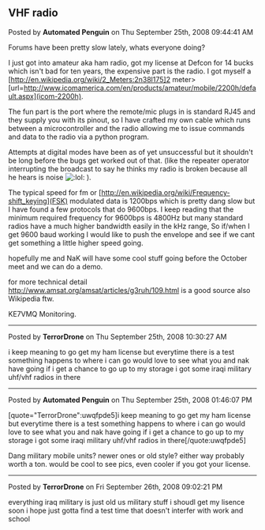 ## VHF radio
Posted by **Automated Penguin** on Thu September 25th, 2008 09:44:41 AM

Forums have been pretty slow lately, whats everyone doing? 

I just got into amateur aka ham radio, got my license at Defcon for 14 bucks which isn't bad for ten years, the expensive part is the radio. I got myself a [http://en.wikipedia.org/wiki/2_Meters:2n38l175]2 meter> [url=http://www.icomamerica.com/en/products/amateur/mobile/2200h/default.aspx](icom-2200h). 

The fun part is the port where the remote/mic plugs in is standard RJ45 and they supply you with its pinout, so I have crafted my own cable which runs between a microcontroller and the radio allowing me to issue commands and data to the radio via a python program. 

Attempts at digital modes have been as of yet unsuccessful but it shouldn't be long before the bugs get worked out of that. (like the repeater operator interrupting the broadcast to say he thinks my radio is broken because all he hears is noise  <!-- s:lol: --><img src="{SMILIES_PATH}/icon_lol.gif" alt=":lol:" title="Laughing" /><!-- s:lol: --> ). 

The typical speed for fm or [http://en.wikipedia.org/wiki/Frequency-shift_keying](FSK) modulated data is 1200bps which is pretty dang slow but I have found a few protocols that do 9600bps. I keep reading that the minimum required frequency for 9600bps is 4800Hz but many standard radios have a much higher bandwidth easily in the kHz range, So if/when I get 9600 baud working I would like to push the envelope and see if we cant get something a little higher speed going.

hopefully me and NaK will have some cool stuff going before the October meet and we can do a demo.

for more technical detail <http://www.amsat.org/amsat/articles/g3ruh/109.html> is a good source also Wikipedia ftw.

KE7VMQ Monitoring.

--------------------------------------------------------------------------------

Posted by **TerrorDrone** on Thu September 25th, 2008 10:30:27 AM

i keep meaning to go get my ham license but everytime there is a test something happens to where i can go 
would love to see what you and nak have going 
if i get a chance to go up to my storage i got some iraqi military uhf/vhf radios in there

--------------------------------------------------------------------------------

Posted by **Automated Penguin** on Thu September 25th, 2008 01:46:07 PM

[quote="TerrorDrone":uwqfpde5]i keep meaning to go get my ham license but everytime there is a test something happens to where i can go 
would love to see what you and nak have going 
if i get a chance to go up to my storage i got some iraqi military uhf/vhf radios in there[/quote:uwqfpde5]

Dang military mobile units? newer ones or old style? either way probably worth a ton. would be cool to see pics, even cooler if you got your license.

--------------------------------------------------------------------------------

Posted by **TerrorDrone** on Fri September 26th, 2008 09:02:21 PM

everything iraq military is just old us military stuff 
i shoudl get my lisence soon i hope just gotta find a test time that doesn't interfer with work and school
